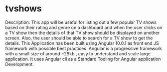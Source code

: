 # tvshows
 Description: This app will be useful for listing out a few popular TV shows based on their rating and genre on a dashboard and when the user clicks on a TV show then the details of that TV show should be displayed on another screen.  Also, the user should be able to search for a TV show to get the details.  This Application has been built using Angular 10.0.1 as front end JS framework with possible best practices. Angular is a progressive framework with a small size of around ~29kb , easy to understand and scale large application. It uses Angular cli as a Standard Tooling for Angular application Development.
